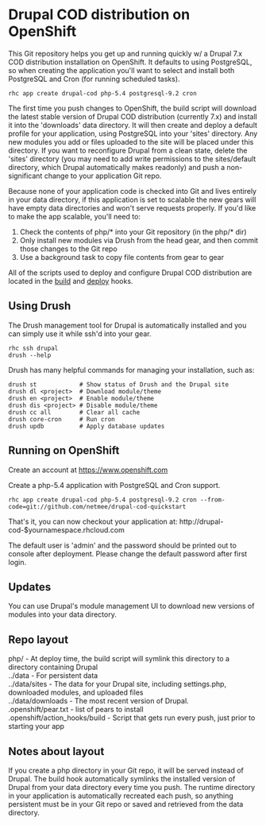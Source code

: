 Drupal COD distribution on OpenShift
===================

This Git repository helps you get up and running quickly w/ a Drupal 7.x COD distribution
installation on OpenShift. It defaults to using PostgreSQL, so when creating
the application you'll want to select and install both PostgreSQL and Cron
(for running scheduled tasks).

    rhc app create drupal-cod php-5.4 postgresql-9.2 cron

The first time you push changes to OpenShift, the build script
will download the latest stable version of Drupal COD distribution (currently 7.x) and
install it into the 'downloads' data directory.  It will then create and
deploy a default profile for your application, using PostgreSQL into your
'sites' directory. Any new modules you add or files uploaded to the site
will be placed under this directory. If you want to reconfigure Drupal
from a clean state, delete the 'sites' directory (you may need to add
write permissions to the sites/default directory, which Drupal
automatically makes readonly) and push a non-significant change to your
application Git repo.

Because none of your application code is checked into Git and lives
entirely in your data directory, if this application is set to scalable
the new gears will have empty data directories and won't serve requests
properly.  If you'd like to make the app scalable, you'll need to:

1. Check the contents of php/* into your Git repository (in the php/*
   dir)
2. Only install new modules via Drush from the head gear, and then
   commit those changes to the Git repo
3. Use a background task to copy file contents from gear to gear

All of the scripts used to deploy and configure Drupal COD distribution are located in
the [build](.openshift/action_hooks/build) and [deploy](.openshift/action_hooks/deploy) hooks.

Using Drush
-----------

The Drush management tool for Drupal is automatically installed
and you can simply use it while ssh'd into your gear.

    rhc ssh drupal
    drush --help

Drush has many helpful commands for managing your installation, such as:

    drush st			# Show status of Drush and the Drupal site
    drush dl <project>	# Download module/theme
    drush en <project>	# Enable module/theme
    drush dis <project>	# Disable module/theme
    drush cc all		# Clear all cache
    drush core-cron     # Run cron
    drush updb			# Apply database updates


Running on OpenShift
--------------------

Create an account at https://www.openshift.com

Create a php-5.4 application with PostgreSQL and Cron support.

    rhc app create drupal-cod php-5.4 postgresql-9.2 cron --from-code=git://github.com/netmee/drupal-cod-quickstart

That's it, you can now checkout your application at:
    http://drupal-cod-$yournamespace.rhcloud.com

The default user is 'admin' and the password should be printed out to console
after deployment. Please change the default password after first login.


Updates
-------

You can use Drupal's module management UI to download new versions of
modules into your data directory.

Repo layout
-----------

php/ - At deploy time, the build script will symlink this directory to a
directory containing Drupal  
../data - For persistent data  
../data/sites - The data for your Drupal site, including settings.php,
downloaded modules, and uploaded files  
../data/downloads - The most recent version of Drupal.  
.openshift/pear.txt - list of pears to install  
.openshift/action_hooks/build - Script that gets run every push, just prior to starting your app  


Notes about layout
------------------

If you create a php directory in your Git repo, it will be served
instead of Drupal.  The build hook automatically symlinks the installed
version of Drupal from your data directory every time you push.  The
runtime directory in your application is automatically recreated each
push, so anything persistent must be in your Git repo or saved and
retrieved from the data directory.
